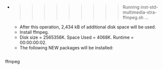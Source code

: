 * >>>>>>>>> Running inst-std-multimedia-xtra-ffmpeg.sh ...
  * After this operation, 2,434 kB of additional disk space will be used.
  * Install ffmpeg.
  * Disk size = 2565356K. Space Used = 4068K. Runtime = 00:00:00:02.
  * The following NEW packages will be installed:
  ```bash
ffmpeg
  ```
